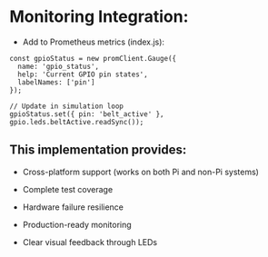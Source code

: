 # Monitoring Integration:

- Add to Prometheus metrics (index.js):

```
const gpioStatus = new promClient.Gauge({
  name: 'gpio_status',
  help: 'Current GPIO pin states',
  labelNames: ['pin']
});

// Update in simulation loop
gpioStatus.set({ pin: 'belt_active' }, gpio.leds.beltActive.readSync());
```

## This implementation provides:

- Cross-platform support (works on both Pi and non-Pi systems)

- Complete test coverage

- Hardware failure resilience

- Production-ready monitoring

- Clear visual feedback through LEDs
